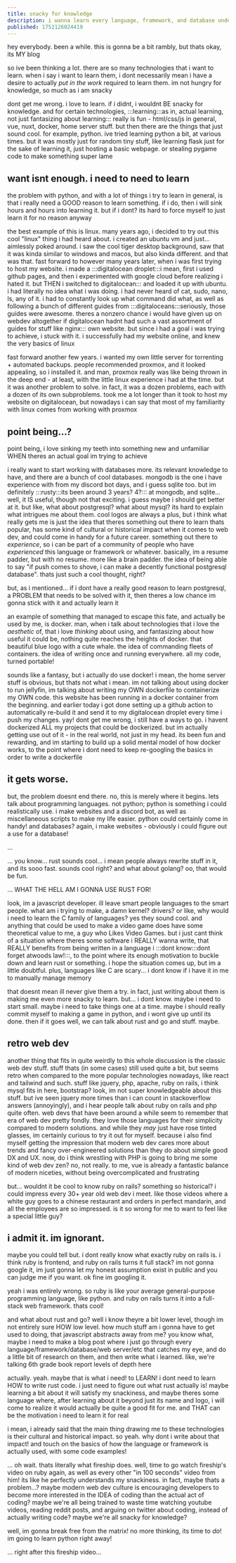 ```yaml
---
title: snacky for knowledge
description: i wanna learn every language, framework, and database under the sun! but will i? (no!) 
published: 1752126024419
---
```


hey everybody. been a while. this is gonna be a bit rambly, but thats okay, its MY blog

so ive been thinking a lot. there are so many technologies that i want to learn. when i say i want to learn them, i dont necessarily mean i have a desire to actually *put in the work* required to learn them. im not hungry for knowledge, so much as i am snacky

dont get me wrong. i love to learn. if i didnt, i wouldnt BE snacky for knowledge. and for certain technologies, :::learning:::as in, actual learning, not just fantasizing about learning::: really is fun - html/css/js in general, vue, nuxt, docker, home server stuff. but then there are the things that just sound cool. for example, python. ive tried learning python a bit, at various times. but it was mostly just for random tiny stuff, like learning flask just for the sake of learning it, just hosting a basic webpage. or stealing pygame code to make something super lame

## want isnt enough. i need to need to learn

the problem with python, and with a lot of things i try to learn in general, is that i really need a GOOD reason to learn something. if i do, then i will sink hours and hours into learning it. but if i dont? its hard to force myself to just learn it for no reason anyway

the best example of this is linux. many years ago, i decided to try out this cool "linux" thing i had heard about. i created an ubuntu vm and just... aimlessly poked around. i saw the cool tiger desktop background, saw that it was kinda similar to windows and macos, but also kinda different. and that was that. fast forward to however many years later, when i was first trying to host my website. i made a :::digitalocean droplet:::i mean, first i used github pages, and then i experimented with google cloud before realizing i hated it. but THEN i switched to digitalocean::: and loaded it up with ubuntu. i had literally no idea what i was doing. i had never heard of cat, sudo, nano, ls, any of it. i had to constantly look up what command did what, as well as following a bunch of different guides from :::digitaloceans:::seriously, those guides were awesome. theres a nonzero chance i would have given up on webdev altogether if digitalocean hadnt had such a vast assortment of guides for stuff like nginx::: own website. but since i had a goal i was trying to achieve, i stuck with it. i successfully had my website online, and knew the very basics of linux

fast forward another few years. i wanted my own little server for torrenting + automated backups. people recommended proxmox, and it looked appealing, so i installed it. and man, proxmox really was like being thrown in the deep end - at least, with the little linux experience i had at the time. but it was another problem to solve. in fact, it was a dozen problems, each with a dozen of its own subproblems. took me a lot longer than it took to host my website on digitalocean, but nowadays i can say that most of my familiarity with linux comes from working with proxmox

## point being...?

point being, i love sinking my teeth into something new and unfamiliar WHEN theres an actual goal im trying to achieve

i really want to start working with databases more. its relevant knowledge to have, and there are a bunch of cool databases. mongodb is the one i have experience with from my discord bot days, and i guess sqlite too. but im definitely :::rusty:::its been around 3 years? 4?::: at mongodb, and sqlite... well, it IS useful, though not that exciting. i guess maybe i should get better at it. but like, what about postgresql? what about mysql? its hard to explain what intrigues me about them. cool logos are always a plus, but i think what really gets me is just the idea that theres something out there to learn thats popular, has some kind of cultural or historical impact when it comes to web dev, and could come in handy for a future career. something out there to *experience*, so i can be part of a community of people who have *experienced* this language or framework or whatever. basically, im a resume padder, but with no resume. more like a brain padder. the idea of being able to say "if push comes to shove, i can make a decently functional postgresql database". thats just such a cool thought, right?

but, as i mentioned... if i dont have a really good reason to learn postgresql, a PROBLEM that needs to be solved with it, then theres a low chance im gonna stick with it and actually learn it

an example of something that managed to escape this fate, and actually be used by me, is docker. man, when i talk about technologies that i love the *aesthetic* of, that i love *thinking* about using, and fantasizing about how useful it could be, nothing quite reaches the heights of docker. that beautiful blue logo with a cute whale. the idea of commanding fleets of containers. the idea of writing once and running everywhere. all my code, turned portable!

sounds like a fantasy, but i actually do use docker! i mean, the home server stuff is obvious, but thats not what i mean. im not talking about using docker to run jellyfin, im talking about writing my OWN dockerfile to containerize my OWN code. this website has been running in a docker container from the beginning. and earlier today i got done setting up a github action to automatically re-build it and send it to my digitalocean droplet every time i push my changes. yay! dont get me wrong, i still have a ways to go. i havent dockerized ALL my projects that could be dockerized. but im actually getting use out of it - in the real world, not just in my head. its been fun and rewarding, and im starting to build up a solid mental model of how docker works, to the point where i dont need to keep re-googling the basics in order to write a dockerfile

## it gets worse.

but, the problem doesnt end there. no, this is merely where it begins. lets talk about programming languages. not python; python is something i could realistically use. i make websites and a discord bot, as well as miscellaneous scripts to make my life easier. python could certainly come in handy! and databases? again, i make websites - obviously i could figure out a use for a database!

...

... you know... rust sounds cool... i mean people always rewrite stuff in it, and its sooo fast. sounds cool right? and what about golang? oo, that would be fun.

... WHAT THE HELL AM I GONNA USE RUST FOR!

look, im a javascript developer. ill leave smart people languages to the smart people. what am i trying to make, a damn kernel? drivers? or like, why would i need to learn the C family of languages? yes they sound cool. and anything that could be used to make a video game does have some theoretical value to me, a guy who Likes Video Games. but i just cant think of a situation where theres some software i REALLY wanna write, that REALLY benefits from being written in a language i :::dont know:::dont forget atwoods law!:::, to the point where its enough motivation to buckle down and learn rust or something. i hope the situation comes up, but im a little doubtful. plus, languages like C are scary... i dont know if i have it in me to manually manage memory

that doesnt mean ill never give them a try. in fact, just writing about them is making me even more snacky to learn. but... i dont know. maybe i need to start small. maybe i need to take things one at a time. maybe i should really commit myself to making a game in python, and i wont give up until its done. then if it goes well, we can talk about rust and go and stuff. maybe.

## retro web dev

another thing that fits in quite weirdly to this whole discussion is the classic web dev stuff. stuff thats (in some cases) still used quite a bit, but seems retro when compared to the more popular technologies nowadays, like react and tailwind and such. stuff like jquery, php, apache, ruby on rails, i think mysql fits in here, bootstrap? look, im not super knowledgeable about this stuff. but ive seen jquery more times than i can count in stackoverflow answers (annoyingly), and i hear people talk about ruby on rails and php quite often. web devs that have been around a while seem to remember that era of web dev pretty fondly. they love those languages for their simplicity compared to modern solutions. and while they *may* just have rose tinted glasses, im certainly curious to try it out for myself. because i also find myself getting the impression that modern web dev cares more about trends and fancy over-engineered solutions than they do about simple good DX and UX. now, do i think wrestling with PHP is going to bring me some kind of web dev zen? no, not really. to me, vue is already a fantastic balance of modern niceties, without being overcomplicated and frustrating

but... wouldnt it be cool to know ruby on rails? something so historical? i could impress every 30+ year old web dev i meet. like those videos where a white guy goes to a chinese restaurant and orders in perfect mandarin, and all the employees are so impressed. is it so wrong for me to want to feel like a special little guy?

## i admit it. im ignorant.

maybe you could tell but. i dont really know what exactly ruby on rails is. i think ruby is frontend, and ruby on rails turns it full stack? im not gonna google it, im just gonna let my honest assumption exist in public and you can judge me if you want. ok fine im googling it.

yeah i was entirely wrong. so ruby is like your average general-purpose programming language, like python. and ruby on rails turns it into a full-stack web framework. thats cool!

and what about rust and go? well i know theyre a bit lower level, though im not entirely sure HOW low level. how much stuff am i gonna have to get used to doing, that javascript abstracts away from me? you know what, maybe i need to make a blog post where i just go through every language/framework/database/web server/etc that catches my eye, and do a little bit of research on them, and then write what i learned. like, we're talking 6th grade book report levels of depth here

actually. yeah. maybe that is what i need! to LEARN! i dont need to learn HOW to write rust code. i just need to figure out what rust actually is! maybe learning a bit about it will satisfy my snackiness, and maybe theres some language where, after learning about it beyond just its name and logo, i will come to realize it would actually be quite a good fit for me. and THAT can be the motivation i need to learn it for real

i mean, i already said that the main thing drawing me to these technologies is their cultural and historical impact. so yeah. why dont i write about that impact! and touch on the basics of how the language or framework is actually used, with some code examples!

... oh wait. thats literally what fireship does. well, time to go watch fireship's video on ruby again, as well as every other "in 100 seconds" video from him! its like he perfectly understands my snackiness. in fact, maybe thats a problem...? maybe modern web dev culture is encouraging developers to become more interested in the IDEA of coding than the actual act of coding? maybe we're all being trained to waste time watching youtube videos, reading reddit posts, and arguing on twitter about coding, instead of actually writing code? maybe we're all snacky for knowledge?

well, im gonna break free from the matrix! no more thinking, its time to *do*! im going to learn python right away!

... right after this fireship video...